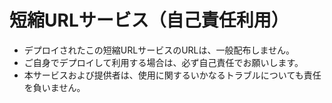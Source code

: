 # 短縮URLサービス（自己責任利用）

- デプロイされたこの短縮URLサービスのURLは、一般配布しません。  
- ご自身でデプロイして利用する場合は、必ず自己責任でお願いします。  
- 本サービスおよび提供者は、使用に関するいかなるトラブルについても責任を負いません。

